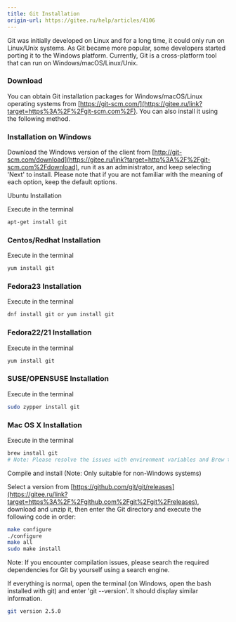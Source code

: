 ```yaml
---
title: Git Installation
origin-url: https://gitee.ru/help/articles/4106
---
```


Git was initially developed on Linux and for a long time, it could only run on Linux/Unix systems. As Git became more popular, some developers started porting it to the Windows platform. Currently, Git is a cross-platform tool that can run on Windows/macOS/Linux/Unix.

### Download

You can obtain Git installation packages for Windows/macOS/Linux operating systems from [https://git-scm.com/](https://gitee.ru/link?target=https%3A%2F%2Fgit-scm.com%2F). You can also install it using the following method.

### **Installation on Windows**

Download the Windows version of the client from [http://git-scm.com/download](https://gitee.ru/link?target=http%3A%2F%2Fgit-scm.com%2Fdownload), run it as an administrator, and keep selecting 'Next' to install. Please note that if you are not familiar with the meaning of each option, keep the default options.

Ubuntu Installation

Execute in the terminal

```bash
apt-get install git 
```
 
### **Centos/Redhat Installation**

Execute in the terminal

```bash
yum install git
```

### **Fedora23 Installation**

Execute in the terminal

```bash
dnf install git or yum install git
```

### Fedora22/21 Installation

Execute in the terminal

```bash
yum install git
```

### **SUSE/OPENSUSE Installation**

Execute in the terminal

```bash
sudo zypper install git
```

### **Mac OS X Installation**

Execute in the terminal

```bash
brew install git
# Note: Please resolve the issues with environment variables and Brew tool on your own
```

Compile and install (Note: Only suitable for non-Windows systems)

Select a version from [https://github.com/git/git/releases](https://gitee.ru/link?target=https%3A%2F%2Fgithub.com%2Fgit%2Fgit%2Freleases), download and unzip it, then enter the Git directory and execute the following code in order:

```bash
make configure
./configure
make all
sudo make install
```

Note: If you encounter compilation issues, please search the required dependencies for Git by yourself using a search engine.

If everything is normal, open the terminal (on Windows, open the bash installed with git) and enter 'git --version'. It should display similar information.

```bash
git version 2.5.0
```